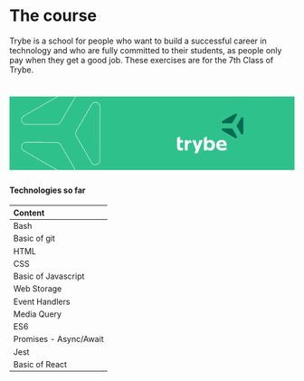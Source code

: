 # The course
Trybe is a school for people who want to build a successful career in technology and who are fully committed to their students, as people only pay when they get a good job. These exercises are for the 7th Class of Trybe.
<h1 align="center">
    <img alt="Launchbase" src="./images/Launchbase.png" />
</h1>

#### Technologies so far
| Content |
|:---------------|
| Bash |
| Basic of git |
| HTML |
| CSS |
| Basic of Javascript |
| Web Storage |
| Event Handlers |
| Media Query |
| ES6 |
| Promises - Async/Await |
| Jest |
| Basic of React |
